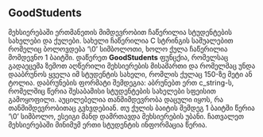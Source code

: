 ## GoodStudents
მეხსიერებაში ერთმანეთის მიმდევრობით ჩაწერილია სტუდენტების სახელები და ქულები. სახელი ჩაწერილია C სტრინგის საშუალებით რომელიც ბოლოვდება ‘\0’ სიმბოლოთი, ხოლო ქულა ჩაწერილია მომდევნო 1 ბაიტში.
დაწერეთ **GoodStudents** ფუნცქია, რომელსაც გადაეცემა ზემოთ აღწერილი მეხსიერების მისამართი და რომელმაც უნდა დააბრუნოს ყველა იმ სტუდენტის სახელი, რომლის ქულაც 150-ზე მეტი ან ტოლია. დაბრუნების ფორმატი შემდეგია: აბრუნებთ ერთ c_string-ს, რომელშიც
წერია შესაბამისი სტუდენტების სახელები სფეისით გამოყოფილი. აუცილებელია თანმიმდევრობა დაცული იყოს, რა თანმიმდევრობითაც გვხვდებიან. 
თუ ქულის ბაიტის შემდეგ 1 ბაიტში წერია ‘\0’ სიმბოლო, ესეიგი მანდ დამრთავდა მეხსიერების უბანი. ჩათვალეთ მეხსიერებაში მინიმუმ ერთი სტუდენტის ინფორმაცია წერია.
